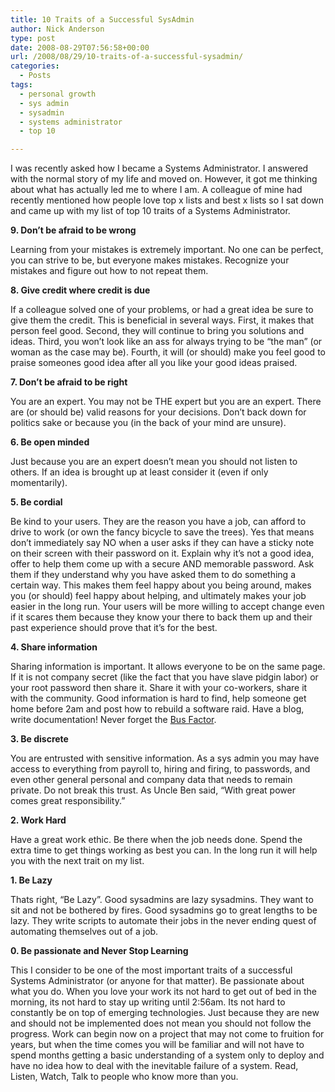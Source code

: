 ```yaml
---
title: 10 Traits of a Successful SysAdmin
author: Nick Anderson
type: post
date: 2008-08-29T07:56:58+00:00
url: /2008/08/29/10-traits-of-a-successful-sysadmin/
categories:
  - Posts
tags:
  - personal growth
  - sys admin
  - sysadmin
  - systems administrator
  - top 10

---
```

I was recently asked how I became a Systems Administrator. I answered with the normal story of my life and moved on. However, it got me thinking about what has actually led me to where I am. A colleague of mine had recently mentioned how people love top x lists and best x lists so I sat down and came up with my list of top 10 traits of a Systems Administrator.<!--more-->

**9. Don&#8217;t be afraid to be wrong**
  
Learning from your mistakes is extremely important. No one can be perfect, you can strive to be, but everyone makes mistakes. Recognize your mistakes and figure out how to not repeat them.
  
**8. Give credit where credit is due**
  
If a colleague solved one of your problems, or had a great idea be sure to give them the credit. This is beneficial in several ways. First, it makes that person feel good. Second, they will continue to bring you solutions and ideas. Third, you won&#8217;t look like an ass for always trying to be &#8220;the man&#8221; (or woman as the case may be). Fourth, it will (or should) make you feel good to praise someones good idea after all you like your good ideas praised.
  
**7. Don&#8217;t be afraid to be right**
  
You are an expert. You may not be THE expert but you are an expert. There are (or should be) valid reasons for your decisions. Don&#8217;t back down for politics sake or because you (in the back of your mind are unsure).
  
**6. Be open minded**
  
Just because you are an expert doesn&#8217;t mean you should not listen to others. If an idea is brought up at least consider it (even if only momentarily).
  
**5. Be cordial**
  
Be kind to your users. They are the reason you have a job, can afford to drive to work (or own the fancy bicycle to save the trees). Yes that means don&#8217;t immediately say NO when a user asks if they can have a sticky note on their screen with their password on it. Explain why it&#8217;s not a good idea, offer to help them come up with a secure AND memorable password. Ask them if they understand why you have asked them to do something a certain way. This makes them feel happy about you being around, makes you (or should) feel happy about helping, and ultimately makes your job easier in the long run. Your users will be more willing to accept change even if it scares them because they know your there to back them up and their past experience should prove that it&#8217;s for the best.
  
**4. Share information**
  
Sharing information is important. It allows everyone to be on the same page. If it is not company secret (like the fact that you have slave pidgin labor) or your root password then share it. Share it with your co-workers, share it with the community. Good information is hard to find, help someone get home before 2am and post how to rebuild a software raid. Have a blog, write documentation! Never forget the [Bus Factor][1].
  
**3. Be discrete**
  
You are entrusted with sensitive information. As a sys admin you may have access to everything from payroll to, hiring and firing, to passwords, and even other general personal and company data that needs to remain private. Do not break this trust. As Uncle Ben said, &#8220;With great power comes great responsibility.&#8221;
  
**2. Work Hard**
  
Have a great work ethic. Be there when the job needs done. Spend the extra time to get things working as best you can. In the long run it will help you with the next trait on my list.
  
**1. Be Lazy**
  
Thats right, &#8220;Be Lazy&#8221;. Good sysadmins are lazy sysadmins. They want to sit and not be bothered by fires. Good sysadmins go to great lengths to be lazy. They write scripts to automate their jobs in the never ending quest of automating themselves out of a job.
  
**0. Be passionate and Never Stop Learning**
  
This I consider to be one of the most important traits of a successful Systems Administrator (or anyone for that matter). Be passionate about what you do. When you love your work its not hard to get out of bed in the morning, its not hard to stay up writing until 2:56am. Its not hard to constantly be on top of emerging technologies. Just because they are new and should not be implemented does not mean you should not follow the progress. Work can begin now on a project that may not come to fruition for years, but when the time comes you will be familiar and will not have to spend months getting a basic understanding of a system only to deploy and have no idea how to deal with the inevitable failure of a system. Read, Listen, Watch, Talk to people who know more than you.

 [1]: http://en.wikipedia.org/wiki/Bus_factor